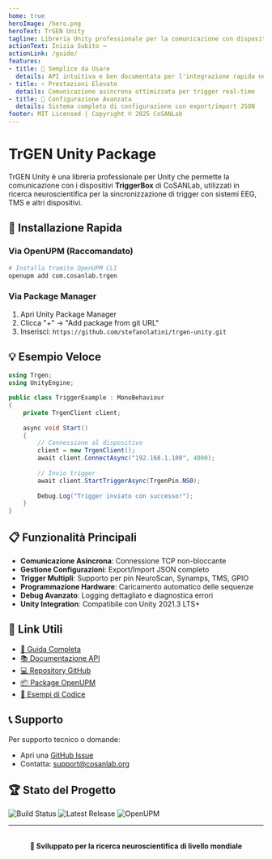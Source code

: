 ```yaml
---
home: true
heroImage: /hero.png
heroText: TrGEN Unity
tagline: Libreria Unity professionale per la comunicazione con dispositivi TriggerBox di CoSANLab
actionText: Inizia Subito →
actionLink: /guide/
features:
- title: 🎯 Semplice da Usare
  details: API intuitiva e ben documentata per l'integrazione rapida nei progetti Unity
- title: ⚡ Prestazioni Elevate
  details: Comunicazione asincrona ottimizzata per trigger real-time
- title: 🔧 Configurazione Avanzata
  details: Sistema completo di configurazione con export/import JSON
footer: MIT Licensed | Copyright © 2025 CoSANLab
---
```


# TrGEN Unity Package

TrGEN Unity è una libreria professionale per Unity che permette la comunicazione
con i dispositivi **TriggerBox** di CoSANLab, utilizzati in ricerca neuroscientifica
per la sincronizzazione di trigger con sistemi EEG, TMS e altri dispositivi.

## 🚀 Installazione Rapida

### Via OpenUPM (Raccomandato)
```bash
# Installa tramite OpenUPM CLI
openupm add com.cosanlab.trgen
```

### Via Package Manager
1. Apri Unity Package Manager
2. Clicca "+" → "Add package from git URL"
3. Inserisci: `https://github.com/stefanolatini/trgen-unity.git`

## 💡 Esempio Veloce

```csharp
using Trgen;
using UnityEngine;

public class TriggerExample : MonoBehaviour
{
    private TrgenClient client;
    
    async void Start()
    {
        // Connessione al dispositivo
        client = new TrgenClient();
        await client.ConnectAsync("192.168.1.100", 4000);
        
        // Invio trigger
        await client.StartTriggerAsync(TrgenPin.NS0);
        
        Debug.Log("Trigger inviato con successo!");
    }
}
```

## 📋 Funzionalità Principali

- **Comunicazione Asincrona**: Connessione TCP non-bloccante
- **Gestione Configurazioni**: Export/Import JSON completo
- **Trigger Multipli**: Supporto per pin NeuroScan, Synamps, TMS, GPIO
- **Programmazione Hardware**: Caricamento automatico delle sequenze
- **Debug Avanzato**: Logging dettagliato e diagnostica errori
- **Unity Integration**: Compatibile con Unity 2021.3 LTS+

## 🔗 Link Utili

- [📖 Guida Completa](/guide/)
- [📚 Documentazione API](/api/)
- [💻 Repository GitHub](https://github.com/stefanolatini/trgen-unity)
- [📦 Package OpenUPM](https://openupm.com/packages/com.cosanlab.trgen/)
- [🧪 Esempi di Codice](/examples/)

## 📞 Supporto

Per supporto tecnico o domande:
- Apri una [GitHub Issue](https://github.com/stefanolatini/trgen-unity/issues)
- Contatta: support@cosanlab.org

## 🏆 Stato del Progetto

![Build Status](https://github.com/stefanolatini/trgen-unity/workflows/📚%20Deploy%20VuePress%20Documentation%20to%20GitHub%20Pages/badge.svg)
![Latest Release](https://img.shields.io/github/v/release/stefanolatini/trgen-unity?label=release)
![OpenUPM](https://img.shields.io/npm/v/com.cosanlab.trgen?label=openupm&registry_uri=https://package.openupm.com)

---

<div style="text-align: center; margin-top: 2rem;">
  <strong>🧠 Sviluppato per la ricerca neuroscientifica di livello mondiale</strong>
</div>